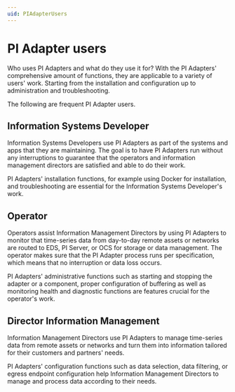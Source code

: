 ```yaml
---
uid: PIAdapterUsers
---
```


# PI Adapter users

Who uses PI Adapters and what do they use it for? With the PI Adapters' comprehensive amount of functions, they are applicable to a variety of users' work. Starting from the installation and configuration up to administration and troubleshooting.

The following are frequent PI Adapter users.

## Information Systems Developer

Information Systems Developers use PI Adapters as part of the systems and apps that they are maintaining. The goal is to have PI Adapters run without any interruptions to guarantee that the operators and information management directors are satisfied and able to do their work.

PI Adapters' installation functions, for example using Docker for installation, and troubleshooting are essential for the Information Systems Developer's work.

## Operator

Operators assist Information Management Directors by using PI Adapters to monitor that time-series data from day-to-day remote assets or networks are routed to EDS, PI Server, or OCS for storage or data management. The operator makes sure that the PI Adapter process runs per specification, which means that no interruption or data loss occurs.

PI Adapters' administrative functions such as starting and stopping the adapter or a component, proper configuration of buffering as well as monitoring health and diagnostic functions are features crucial for the operator's work.

## Director Information Management

Information Management Directors use PI Adapters to manage time-series data from remote assets or networks and turn them into information tailored for their customers and partners' needs.

PI Adapters' configuration functions such as data selection, data filtering, or egress endpoint configuration help Information Management Directors to manage and process data according to their needs.
